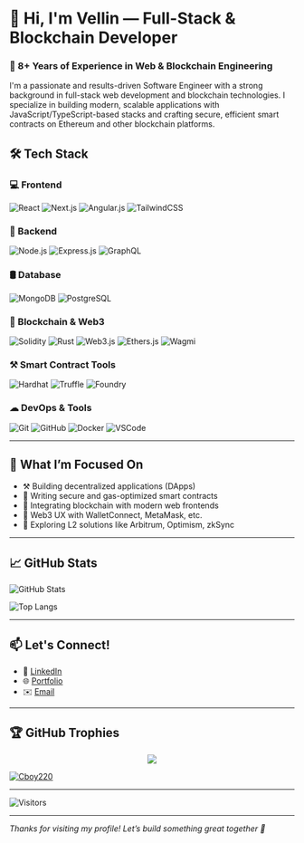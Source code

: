 # 👋 Hi, I'm Vellin — Full-Stack & Blockchain Developer

### 🚀 8+ Years of Experience in Web & Blockchain Engineering

I'm a passionate and results-driven Software Engineer with a strong background in full-stack web development and blockchain technologies. I specialize in building modern, scalable applications with JavaScript/TypeScript-based stacks and crafting secure, efficient smart contracts on Ethereum and other blockchain platforms.



## 🛠 Tech Stack

### 💻 Frontend  
![React](https://img.shields.io/badge/React-20232A?style=for-the-badge&logo=react&logoColor=61DAFB)
![Next.js](https://img.shields.io/badge/Next.js-000000?style=for-the-badge&logo=next.js&logoColor=white)
![Angular.js](https://img.shields.io/badge/Angular-DD0031?style=for-the-badge&logo=angular&logoColor=white)
![TailwindCSS](https://img.shields.io/badge/TailwindCSS-06B6D4?style=for-the-badge&logo=tailwindcss&logoColor=white)

### 🧠 Backend  
![Node.js](https://img.shields.io/badge/Node.js-339933?style=for-the-badge&logo=nodedotjs&logoColor=white)
![Express.js](https://img.shields.io/badge/Express.js-000000?style=for-the-badge&logo=express&logoColor=white)
![GraphQL](https://img.shields.io/badge/GraphQL-E10098?style=for-the-badge&logo=graphql&logoColor=white)

### 🛢️ Database  
![MongoDB](https://img.shields.io/badge/MongoDB-47A248?style=for-the-badge&logo=mongodb&logoColor=white)
![PostgreSQL](https://img.shields.io/badge/PostgreSQL-336791?style=for-the-badge&logo=postgresql&logoColor=white)

### 🔗 Blockchain & Web3  
![Solidity](https://img.shields.io/badge/Solidity-363636?style=for-the-badge&logo=solidity&logoColor=white)
![Rust](https://img.shields.io/badge/Rust-000000?style=for-the-badge&logo=rust&logoColor=white)
![Web3.js](https://img.shields.io/badge/Web3.js-F16822?style=for-the-badge)
![Ethers.js](https://img.shields.io/badge/Ethers.js-3C3C3D?style=for-the-badge)
![Wagmi](https://img.shields.io/badge/Wagmi-FF4785?style=for-the-badge)

### ⚒ Smart Contract Tools  
![Hardhat](https://img.shields.io/badge/Hardhat-000000?style=for-the-badge)
![Truffle](https://img.shields.io/badge/Truffle-563D7C?style=for-the-badge&logo=truffle&logoColor=white)
![Foundry](https://img.shields.io/badge/Foundry-black?style=for-the-badge)

### ☁ DevOps & Tools  
![Git](https://img.shields.io/badge/Git-F05032?style=for-the-badge&logo=git&logoColor=white)
![GitHub](https://img.shields.io/badge/GitHub-181717?style=for-the-badge&logo=github&logoColor=white)
![Docker](https://img.shields.io/badge/Docker-2496ED?style=for-the-badge&logo=docker&logoColor=white)
![VSCode](https://img.shields.io/badge/VS%20Code-007ACC?style=for-the-badge&logo=visual-studio-code&logoColor=white)

---

## 🧠 What I’m Focused On  
- ⚒ Building decentralized applications (DApps)  
- 🔐 Writing secure and gas-optimized smart contracts  
- 🌉 Integrating blockchain with modern web frontends  
- 📱 Web3 UX with WalletConnect, MetaMask, etc.  
- 🧩 Exploring L2 solutions like Arbitrum, Optimism, zkSync  

---

## 📈 GitHub Stats

![GitHub Stats](https://github-readme-stats.vercel.app/api?username=vellindev0324&show_icons=true&theme=react&count_private=true)

![Top Langs](https://github-readme-stats.vercel.app/api/top-langs/?username=vellindev0324&layout=compact&theme=react)

---

## 📫 Let's Connect!

- 💼 [LinkedIn](https://www.linkedin.com/in/gabriel-nogueira-7801b1360/)
- 🌐 [Portfolio](https://YOUR-PERSONAL-WEBSITE.com)
- ✉️ [Email](mailto:bielzinpirocudo78@gmail.com)

---

## 🏆 GitHub Trophies

<div align="center">
  <img src="https://github-profile-trophy.vercel.app/?username=vellindev0324&theme=algolia&row=1&column=7&margin-w=15&margin-h=15&no-bg=true&no-frame=true" />
</div>
<p align="left"> <a href="https://github.com/ryo-ma/github-profile-trophy"><img src="https://github-profile-trophy.vercel.app/?username=Cboy220" alt="Cboy220" /></a> </p>  

---

<!-- ![Visitors](https://visitor-badge.glitch.me/badge?page_id=vellindev0324&style=flat-square&left_color=green&right_color=yellow)  -->
![Visitors](https://komarev.com/ghpvc/?username=vellindev0324&color=green)

---

_Thanks for visiting my profile! Let’s build something great together 🚀_
